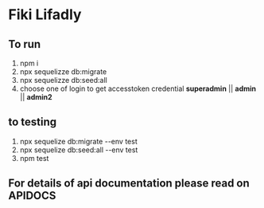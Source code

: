 # Fiki Lifadly

## To run

1. npm i
2. npx sequelizze db:migrate
3. npx sequelizze db:seed:all
4. choose one of login to get accesstoken credential **superadmin** || **admin** || **admin2**

## to testing

1. npx sequelize db:migrate --env test
2. npx sequelize db:seed:all --env test
3. npm test

## For details of api documentation please read on APIDOCS
